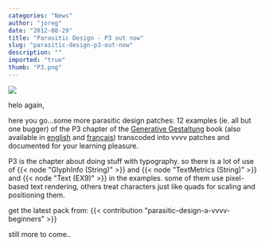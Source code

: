 ```yaml
---
categories: "News"
author: "joreg"
date: "2012-08-29"
title: "Parasitic Design - P3 out now"
slug: "parasitic-design-p3-out-now"
description: ""
imported: "true"
thumb: "P3.png"
---
```



![](P3.png) 

helo again, 

here you go...some more parasitic design patches: 12 examples (ie. all but one bugger) of the P3 chapter of the [Generative Gestaltung](http://generativegestaltung.de/) book (also available in [english](http://www.amazon.com/Generative-Design-Visualize-Program-Processing/dp/1616890770/ref=sr_1_1?s=books&ie=UTF8&qid=1345550558&sr=1-1&keywords=generative+design) and [français](http://www.amazon.fr/Design-g%C3%A9n%C3%A9ratif-Concevoir-programmer-visualiser/dp/2350172155/ref=sr_1_2?ie=UTF8&qid=1345550741&sr=8-2)) transcoded into vvvv patches and documented for your learning pleasure.

P3 is the chapter about doing stuff with typography. so there is a lot of use of {{< node "GlyphInfo (String)" >}} and {{< node "TextMetrics (String)" >}} and {{< node "Text (EX9)" >}} in the examples. some of them use pixel-based text rendering, others treat characters just like quads for scaling and positioning them. 

get the latest pack from:
{{< contribution "parasitic-design-a-vvvv-beginners" >}}

still more to come..